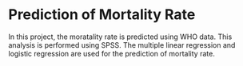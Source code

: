 # Prediction of Mortality Rate

In this project, the moratality rate is predicted using WHO data. This analysis is performed using SPSS. The multiple linear regression and logistic regression are used for the prediction of mortality rate.
